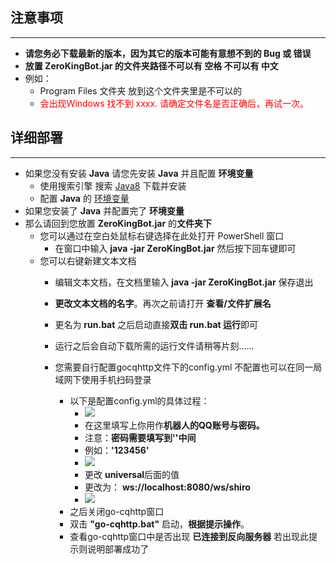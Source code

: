 注意事项
---
---

- **请您务必下载最新的版本，因为其它的版本可能有意想不到的 Bug 或 错误**
- **放置 ZeroKingBot.jar 的文件夹路径不可以有 空格 不可以有 中文**
- 例如：
    - Program Files 文件夹 放到这个文件夹里是不可以的
    - <font color="red">会出现Windows 找不到 xxxx. 请确定文件名是否正确后，再试一次。</font>
  
详细部署
---
---

- 如果您没有安装 **Java** 请您先安装 **Java** 并且配置 **环境变量**
    - 使用搜索引擎 搜索 [Java8](https://www.java.com/zh-CN/) 下载并安装
    - 配置 **Java** 的 [环境变量](https://b23.tv/tnLP86i)
- 如果您安装了 **Java** 并配置完了 **环境变量**
- 那么请回到您放置 **ZeroKingBot.jar** 的**文件夹下**
    - 您可以通过在空白处鼠标右键选择在此处打开 PowerShell 窗口
        - 在窗口中输入 **java -jar ZeroKingBot.jar** 然后按下回车键即可
    - 您可以右键新建文本文档
        - 编辑文本文档，在文档里输入 **java -jar ZeroKingBot.jar** 保存退出
        - **更改文本文档的名字**。再次之前请打开 **查看/文件扩展名**
        - 更名为 **run.bat** 之后启动直接**双击 run.bat 运行**即可
        - 运行之后会自动下载所需的运行文件请稍等片刻……
        - 您需要自行配置gocqhttp文件下的config.yml 不配置也可以在同一局域网下使用手机扫码登录
      
          - 以下是配置config.yml的具体过程：
              - ![](../.github/image/go-cqhttp-up.png)
              - 在这里填写上你用作**机器人的QQ账号与密码。**
              - 注意：**密码需要填写到''中间**
              - 例如：**'123456'**
              - ![](../.github/image/go-cqhttp-ws.png)
              - 更改 **universal**后面的值
              - 更改为： **ws://localhost:8080/ws/shiro**
              - ![](../.github/image/go-cqhttp-lows.png)
          - 之后关闭go-cqhttp窗口
          - 双击 **"go-cqhttp.bat"** 启动，**根据提示操作**。
          - 查看go-cqhttp窗口中是否出现 **已连接到反向服务器** 若出现此提示则说明部署成功了